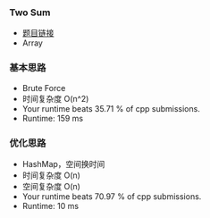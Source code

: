 ### Two Sum
- [题目链接](https://leetcode.com/problems/two-sum/description/)
- Array

### 基本思路
- Brute Force
- 时间复杂度 O(n^2)
- Your runtime beats 35.71 % of cpp submissions.
- Runtime: 159 ms

### 优化思路
- HashMap，空间换时间
- 时间复杂度 O(n)
- 空间复杂度 O(n)
- Your runtime beats 70.97 % of cpp submissions. 
- Runtime: 10 ms 